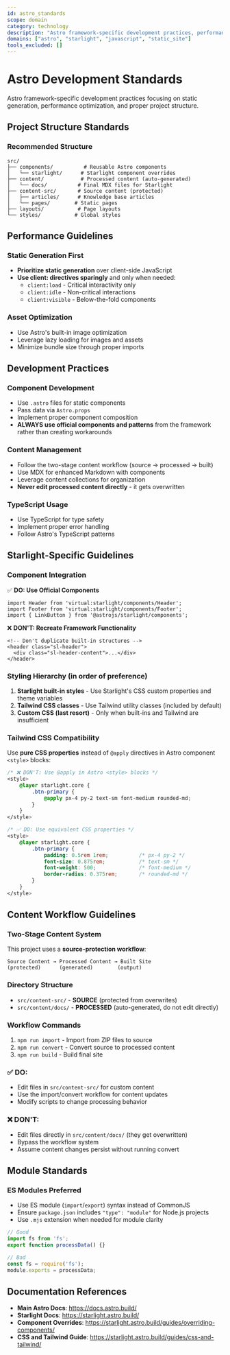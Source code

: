 ```yaml
---
id: astro_standards
scope: domain
category: technology
description: "Astro framework-specific development practices, performance optimization, and project structure guidelines"
domains: ["astro", "starlight", "javascript", "static_site"]
tools_excluded: []
---
```


# Astro Development Standards

Astro framework-specific development practices focusing on static generation, performance optimization, and proper project structure.

## Project Structure Standards

### Recommended Structure
```
src/
├── components/          # Reusable Astro components
│   └── starlight/      # Starlight component overrides
├── content/            # Processed content (auto-generated)
│   └── docs/          # Final MDX files for Starlight
├── content-src/       # Source content (protected)
│   ├── articles/      # Knowledge base articles
│   └── pages/        # Static pages
├── layouts/           # Page layouts
└── styles/           # Global styles
```

## Performance Guidelines

### Static Generation First
- **Prioritize static generation** over client-side JavaScript
- **Use client: directives sparingly** and only when needed:
  - `client:load` - Critical interactivity only
  - `client:idle` - Non-critical interactions
  - `client:visible` - Below-the-fold components

### Asset Optimization
- Use Astro's built-in image optimization
- Leverage lazy loading for images and assets
- Minimize bundle size through proper imports

## Development Practices

### Component Development
- Use `.astro` files for static components
- Pass data via `Astro.props`
- Implement proper component composition
- **ALWAYS use official components and patterns** from the framework rather than creating workarounds

### Content Management
- Follow the two-stage content workflow (source → processed → built)
- Use MDX for enhanced Markdown with components
- Leverage content collections for organization
- **Never edit processed content directly** - it gets overwritten

### TypeScript Usage
- Use TypeScript for type safety
- Implement proper error handling
- Follow Astro's TypeScript patterns

## Starlight-Specific Guidelines

### Component Integration
✅ **DO: Use Official Components**
```astro
import Header from 'virtual:starlight/components/Header';
import Footer from 'virtual:starlight/components/Footer';
import { LinkButton } from '@astrojs/starlight/components';
```

❌ **DON'T: Recreate Framework Functionality**
```astro
<!-- Don't duplicate built-in structures -->
<header class="sl-header">
  <div class="sl-header-content">...</div>
</header>
```

### Styling Hierarchy (in order of preference)

1. **Starlight built-in styles** - Use Starlight's CSS custom properties and theme variables
2. **Tailwind CSS classes** - Use Tailwind utility classes (included by default)
3. **Custom CSS (last resort)** - Only when built-ins and Tailwind are insufficient

### Tailwind CSS Compatibility
Use **pure CSS properties** instead of `@apply` directives in Astro component `<style>` blocks:

```css
/* ❌ DON'T: Use @apply in Astro <style> blocks */
<style>
    @layer starlight.core {
        .btn-primary {
            @apply px-4 py-2 text-sm font-medium rounded-md;
        }
    }
</style>

/* ✅ DO: Use equivalent CSS properties */
<style>
    @layer starlight.core {
        .btn-primary {
            padding: 0.5rem 1rem;          /* px-4 py-2 */
            font-size: 0.875rem;           /* text-sm */
            font-weight: 500;              /* font-medium */
            border-radius: 0.375rem;       /* rounded-md */
        }
    }
</style>
```

## Content Workflow Guidelines

### Two-Stage Content System
This project uses a **source-protection workflow**:

```
Source Content → Processed Content → Built Site
(protected)      (generated)        (output)
```

### Directory Structure
- `src/content-src/` - **SOURCE** (protected from overwrites)
- `src/content/docs/` - **PROCESSED** (auto-generated, do not edit directly)

### Workflow Commands
1. `npm run import` - Import from ZIP files to source
2. `npm run convert` - Convert source to processed content 
3. `npm run build` - Build final site

### ✅ DO:
- Edit files in `src/content-src/` for custom content
- Use the import/convert workflow for content updates
- Modify scripts to change processing behavior

### ❌ DON'T:
- Edit files directly in `src/content/docs/` (they get overwritten)
- Bypass the workflow system
- Assume content changes persist without running convert

## Module Standards

### ES Modules Preferred
- Use ES module (`import`/`export`) syntax instead of CommonJS
- Ensure `package.json` includes `"type": "module"` for Node.js projects
- Use `.mjs` extension when needed for module clarity

```js
// Good
import fs from 'fs';
export function processData() {}

// Bad
const fs = require('fs');
module.exports = processData;
```

## Documentation References

- **Main Astro Docs**: https://docs.astro.build/
- **Starlight Docs**: https://starlight.astro.build/
- **Component Overrides**: https://starlight.astro.build/guides/overriding-components/
- **CSS and Tailwind Guide**: https://starlight.astro.build/guides/css-and-tailwind/
